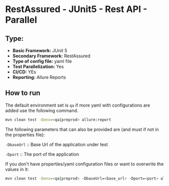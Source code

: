 # RestAssured - JUnit5 - Rest API - Parallel

## Type:

- **Basic Framework:** JUnit 5
- **Secondary Framework:** RestAssured
- **Type of config file:** yaml file
- **Test Parallelization:** Yes
- **CI/CD:** YEs
- **Reporting:** Allure Reports


## How to run

The default environment set is `qa` if more yaml with configurations are added use the following command.

```sh
mvn clean test -Denv=<qa|preprod> allure:report
```

The following parameters that can also be provided are (and must if not in the properties file):

`-DbaseUrl`     :: Base Url of the application under test

`-Dport`        :: The port of the application

If you don't have properties/yaml configuration files or want to overwrite the values in it:

```sh
mvn clean test -Denv=<qa|preprod> -DbaseUrl=<base_url> -Dport=<port> allure:report
```
